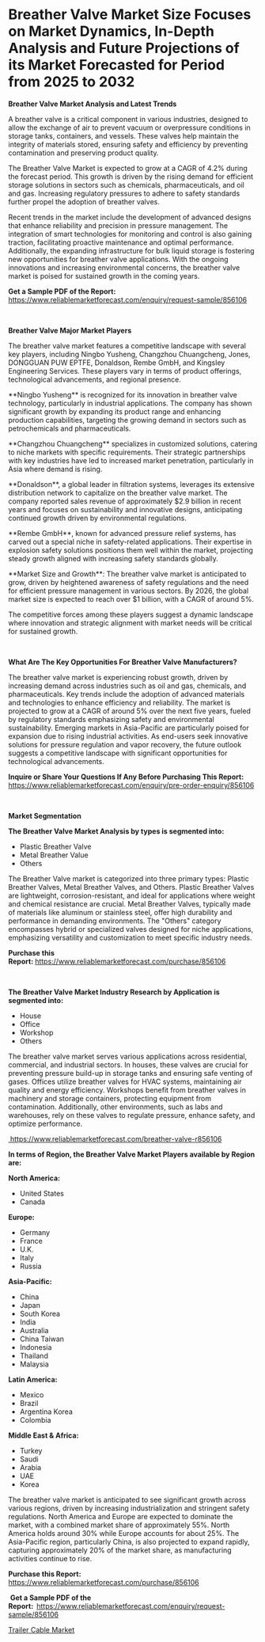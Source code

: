<p><h1>Breather Valve Market Size Focuses on Market Dynamics, In-Depth Analysis and Future Projections of its Market Forecasted for Period from 2025 to 2032</h1></p><p><strong>Breather Valve Market Analysis and Latest Trends</strong></p>
<p><p>A breather valve is a critical component in various industries, designed to allow the exchange of air to prevent vacuum or overpressure conditions in storage tanks, containers, and vessels. These valves help maintain the integrity of materials stored, ensuring safety and efficiency by preventing contamination and preserving product quality.</p><p>The Breather Valve Market is expected to grow at a CAGR of 4.2% during the forecast period. This growth is driven by the rising demand for efficient storage solutions in sectors such as chemicals, pharmaceuticals, and oil and gas. Increasing regulatory pressures to adhere to safety standards further propel the adoption of breather valves. </p><p>Recent trends in the market include the development of advanced designs that enhance reliability and precision in pressure management. The integration of smart technologies for monitoring and control is also gaining traction, facilitating proactive maintenance and optimal performance. Additionally, the expanding infrastructure for bulk liquid storage is fostering new opportunities for breather valve applications. With the ongoing innovations and increasing environmental concerns, the breather valve market is poised for sustained growth in the coming years.</p></p>
<p><strong>Get a Sample PDF of the Report:&nbsp;</strong> <a href="https://www.reliablemarketforecast.com/enquiry/request-sample/856106?utm_campaign=2730&utm_medium=2&utm_source=Github&utm_content=ia&utm_term=08042025&utm_id=breather-valve">https://www.reliablemarketforecast.com/enquiry/request-sample/856106</a></p>
<p>&nbsp;</p>
<p><strong>Breather Valve Major Market Players</strong></p>
<p><p>The breather valve market features a competitive landscape with several key players, including Ningbo Yusheng, Changzhou Chuangcheng, Jones, DONGGUAN PUW EPTFE, Donaldson, Rembe GmbH, and Kingsley Engineering Services. These players vary in terms of product offerings, technological advancements, and regional presence.</p><p>**Ningbo Yusheng** is recognized for its innovation in breather valve technology, particularly in industrial applications. The company has shown significant growth by expanding its product range and enhancing production capabilities, targeting the growing demand in sectors such as petrochemicals and pharmaceuticals.</p><p>**Changzhou Chuangcheng** specializes in customized solutions, catering to niche markets with specific requirements. Their strategic partnerships with key industries have led to increased market penetration, particularly in Asia where demand is rising.</p><p>**Donaldson**, a global leader in filtration systems, leverages its extensive distribution network to capitalize on the breather valve market. The company reported sales revenue of approximately $2.9 billion in recent years and focuses on sustainability and innovative designs, anticipating continued growth driven by environmental regulations.</p><p>**Rembe GmbH**, known for advanced pressure relief systems, has carved out a special niche in safety-related applications. Their expertise in explosion safety solutions positions them well within the market, projecting steady growth aligned with increasing safety standards globally.</p><p>**Market Size and Growth**: The breather valve market is anticipated to grow, driven by heightened awareness of safety regulations and the need for efficient pressure management in various sectors. By 2026, the global market size is expected to reach over $1 billion, with a CAGR of around 5%.</p><p>The competitive forces among these players suggest a dynamic landscape where innovation and strategic alignment with market needs will be critical for sustained growth.</p></p>
<p>&nbsp;</p>
<p><strong>What Are The Key Opportunities For Breather Valve Manufacturers?</strong></p>
<p><p>The breather valve market is experiencing robust growth, driven by increasing demand across industries such as oil and gas, chemicals, and pharmaceuticals. Key trends include the adoption of advanced materials and technologies to enhance efficiency and reliability. The market is projected to grow at a CAGR of around 5% over the next five years, fueled by regulatory standards emphasizing safety and environmental sustainability. Emerging markets in Asia-Pacific are particularly poised for expansion due to rising industrial activities. As end-users seek innovative solutions for pressure regulation and vapor recovery, the future outlook suggests a competitive landscape with significant opportunities for technological advancements.</p></p>
<p><strong>Inquire or Share Your Questions If Any Before Purchasing This Report:</strong> <a href="https://www.reliablemarketforecast.com/enquiry/pre-order-enquiry/856106?utm_campaign=2730&utm_medium=2&utm_source=Github&utm_content=ia&utm_term=08042025&utm_id=breather-valve">https://www.reliablemarketforecast.com/enquiry/pre-order-enquiry/856106</a></p>
<p>&nbsp;</p>
<p><strong>Market Segmentation</strong></p>
<p><strong>The Breather Valve Market Analysis by types is segmented into:</strong></p>
<p><ul><li>Plastic Breather Valve</li><li>Metal Breather Value</li><li>Others</li></ul></p>
<p><p>The Breather Valve market is categorized into three primary types: Plastic Breather Valves, Metal Breather Valves, and Others. Plastic Breather Valves are lightweight, corrosion-resistant, and ideal for applications where weight and chemical resistance are crucial. Metal Breather Valves, typically made of materials like aluminum or stainless steel, offer high durability and performance in demanding environments. The "Others" category encompasses hybrid or specialized valves designed for niche applications, emphasizing versatility and customization to meet specific industry needs.</p></p>
<p><strong>Purchase this Report:&nbsp;</strong><a href="https://www.reliablemarketforecast.com/purchase/856106?utm_campaign=2730&utm_medium=2&utm_source=Github&utm_content=ia&utm_term=08042025&utm_id=breather-valve">https://www.reliablemarketforecast.com/purchase/856106</a></p>
<p>&nbsp;</p>
<p><strong>The Breather Valve Market Industry Research by Application is segmented into:</strong></p>
<p><ul><li>House</li><li>Office</li><li>Workshop</li><li>Others</li></ul></p>
<p><p>The breather valve market serves various applications across residential, commercial, and industrial sectors. In houses, these valves are crucial for preventing pressure build-up in storage tanks and ensuring safe venting of gases. Offices utilize breather valves for HVAC systems, maintaining air quality and energy efficiency. Workshops benefit from breather valves in machinery and storage containers, protecting equipment from contamination. Additionally, other environments, such as labs and warehouses, rely on these valves to regulate pressure, enhance safety, and optimize performance.</p></p>
<p><a href="https://www.reliablemarketforecast.com/breather-valve-r856106?utm_campaign=2730&utm_medium=2&utm_source=Github&utm_content=ia&utm_term=08042025&utm_id=breather-valve">&nbsp;https://www.reliablemarketforecast.com/breather-valve-r856106</a></p>
<p><strong>In terms of Region, the Breather Valve Market Players available by Region are:</strong></p>
<p>
    <p> <strong> North America: </strong>
        <ul>
            <li>United States</li>
            <li>Canada</li>
        </ul>
        </p> 
    <p> <strong> Europe: </strong>
        <ul>
            <li>Germany</li>
            <li>France</li>
            <li>U.K.</li>
            <li>Italy</li>
            <li>Russia</li>
        </ul>
        </p> 
    <p> <strong> Asia-Pacific: </strong>
        <ul>
            <li>China</li>
            <li>Japan</li>
            <li>South Korea</li>
            <li>India</li>
            <li>Australia</li>
            <li>China Taiwan</li>
            <li>Indonesia</li>
            <li>Thailand</li>
            <li>Malaysia</li>
        </ul>
        </p> 
    <p> <strong> Latin America: </strong>
        <ul>
            <li>Mexico</li>
            <li>Brazil</li>
            <li>Argentina Korea</li>
            <li>Colombia</li>
        </ul>
        </p> 
    <p> <strong> Middle East & Africa: </strong>
        <ul>
            <li>Turkey</li>
            <li>Saudi</li>
            <li>Arabia</li>
            <li>UAE</li>
            <li>Korea</li>
        </ul>
    </p>
    </p>
<p><p>The breather valve market is anticipated to see significant growth across various regions, driven by increasing industrialization and stringent safety regulations. North America and Europe are expected to dominate the market, with a combined market share of approximately 55%. North America holds around 30% while Europe accounts for about 25%. The Asia-Pacific region, particularly China, is also projected to expand rapidly, capturing approximately 20% of the market share, as manufacturing activities continue to rise.</p></p>
<p><strong>Purchase this Report: </strong><a href="https://www.reliablemarketforecast.com/purchase/856106?utm_campaign=2730&utm_medium=2&utm_source=Github&utm_content=ia&utm_term=08042025&utm_id=breather-valve">https://www.reliablemarketforecast.com/purchase/856106</a></p>
<p>&nbsp;<strong>Get a Sample PDF of the Report:&nbsp;&nbsp;</strong><a href="https://www.reliablemarketforecast.com/enquiry/request-sample/856106?utm_campaign=2730&utm_medium=2&utm_source=Github&utm_content=ia&utm_term=08042025&utm_id=breather-valve">https://www.reliablemarketforecast.com/enquiry/request-sample/856106</a></p>
<p><strong></strong></p>
<p><p><a href="https://github.com/lehumiston1971679/Market-Research-Report-List-1/blob/main/trailer-cable-market.md?utm_campaign=2730&utm_medium=2&utm_source=Github&utm_content=ia&utm_term=08042025&utm_id=breather-valve">Trailer Cable Market</a></p></p>